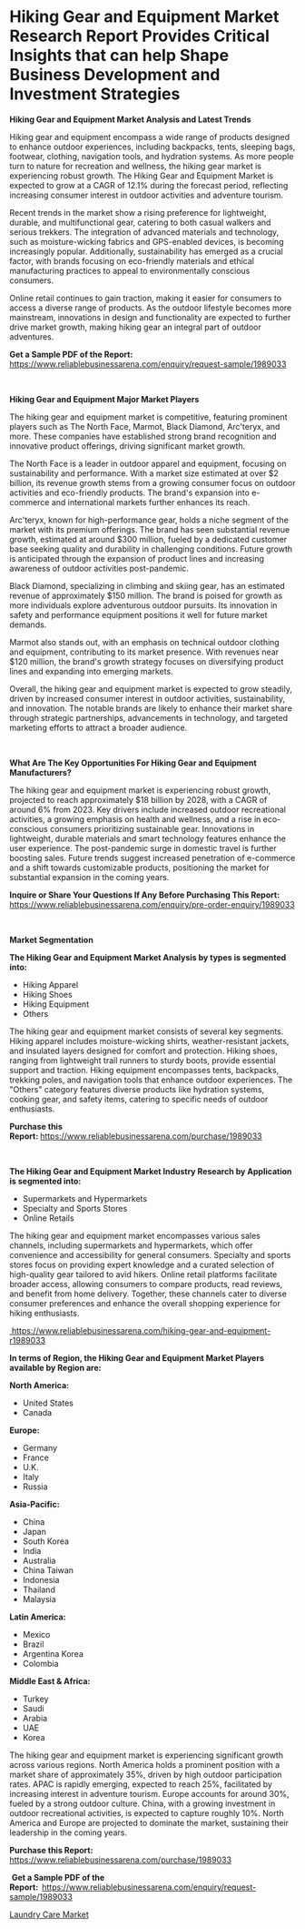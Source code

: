 <p><h1>Hiking Gear and Equipment Market Research Report Provides Critical Insights that can help Shape Business Development and Investment Strategies</h1></p><p><strong>Hiking Gear and Equipment Market Analysis and Latest Trends</strong></p>
<p><p>Hiking gear and equipment encompass a wide range of products designed to enhance outdoor experiences, including backpacks, tents, sleeping bags, footwear, clothing, navigation tools, and hydration systems. As more people turn to nature for recreation and wellness, the hiking gear market is experiencing robust growth. The Hiking Gear and Equipment Market is expected to grow at a CAGR of 12.1% during the forecast period, reflecting increasing consumer interest in outdoor activities and adventure tourism.</p><p>Recent trends in the market show a rising preference for lightweight, durable, and multifunctional gear, catering to both casual walkers and serious trekkers. The integration of advanced materials and technology, such as moisture-wicking fabrics and GPS-enabled devices, is becoming increasingly popular. Additionally, sustainability has emerged as a crucial factor, with brands focusing on eco-friendly materials and ethical manufacturing practices to appeal to environmentally conscious consumers.</p><p>Online retail continues to gain traction, making it easier for consumers to access a diverse range of products. As the outdoor lifestyle becomes more mainstream, innovations in design and functionality are expected to further drive market growth, making hiking gear an integral part of outdoor adventures.</p></p>
<p><strong>Get a Sample PDF of the Report:&nbsp;</strong> <a href="https://www.reliablebusinessarena.com/enquiry/request-sample/1989033?utm_campaign=3017&utm_medium=2&utm_source=Github&utm_content=ia&utm_term=05042025&utm_id=hiking-gear-and-equipment">https://www.reliablebusinessarena.com/enquiry/request-sample/1989033</a></p>
<p>&nbsp;</p>
<p><strong>Hiking Gear and Equipment Major Market Players</strong></p>
<p><p>The hiking gear and equipment market is competitive, featuring prominent players such as The North Face, Marmot, Black Diamond, Arc'teryx, and more. These companies have established strong brand recognition and innovative product offerings, driving significant market growth.</p><p>The North Face is a leader in outdoor apparel and equipment, focusing on sustainability and performance. With a market size estimated at over $2 billion, its revenue growth stems from a growing consumer focus on outdoor activities and eco-friendly products. The brand's expansion into e-commerce and international markets further enhances its reach.</p><p>Arc'teryx, known for high-performance gear, holds a niche segment of the market with its premium offerings. The brand has seen substantial revenue growth, estimated at around $300 million, fueled by a dedicated customer base seeking quality and durability in challenging conditions. Future growth is anticipated through the expansion of product lines and increasing awareness of outdoor activities post-pandemic.</p><p>Black Diamond, specializing in climbing and skiing gear, has an estimated revenue of approximately $150 million. The brand is poised for growth as more individuals explore adventurous outdoor pursuits. Its innovation in safety and performance equipment positions it well for future market demands.</p><p>Marmot also stands out, with an emphasis on technical outdoor clothing and equipment, contributing to its market presence. With revenues near $120 million, the brand's growth strategy focuses on diversifying product lines and expanding into emerging markets.</p><p>Overall, the hiking gear and equipment market is expected to grow steadily, driven by increased consumer interest in outdoor activities, sustainability, and innovation. The notable brands are likely to enhance their market share through strategic partnerships, advancements in technology, and targeted marketing efforts to attract a broader audience.</p></p>
<p>&nbsp;</p>
<p><strong>What Are The Key Opportunities For Hiking Gear and Equipment Manufacturers?</strong></p>
<p><p>The hiking gear and equipment market is experiencing robust growth, projected to reach approximately $18 billion by 2028, with a CAGR of around 6% from 2023. Key drivers include increased outdoor recreational activities, a growing emphasis on health and wellness, and a rise in eco-conscious consumers prioritizing sustainable gear. Innovations in lightweight, durable materials and smart technology features enhance the user experience. The post-pandemic surge in domestic travel is further boosting sales. Future trends suggest increased penetration of e-commerce and a shift towards customizable products, positioning the market for substantial expansion in the coming years.</p></p>
<p><strong>Inquire or Share Your Questions If Any Before Purchasing This Report:</strong> <a href="https://www.reliablebusinessarena.com/enquiry/pre-order-enquiry/1989033?utm_campaign=3017&utm_medium=2&utm_source=Github&utm_content=ia&utm_term=05042025&utm_id=hiking-gear-and-equipment">https://www.reliablebusinessarena.com/enquiry/pre-order-enquiry/1989033</a></p>
<p>&nbsp;</p>
<p><strong>Market Segmentation</strong></p>
<p><strong>The Hiking Gear and Equipment Market Analysis by types is segmented into:</strong></p>
<p><ul><li>Hiking Apparel</li><li>Hiking Shoes</li><li>Hiking Equipment</li><li>Others</li></ul></p>
<p><p>The hiking gear and equipment market consists of several key segments. Hiking apparel includes moisture-wicking shirts, weather-resistant jackets, and insulated layers designed for comfort and protection. Hiking shoes, ranging from lightweight trail runners to sturdy boots, provide essential support and traction. Hiking equipment encompasses tents, backpacks, trekking poles, and navigation tools that enhance outdoor experiences. The "Others" category features diverse products like hydration systems, cooking gear, and safety items, catering to specific needs of outdoor enthusiasts.</p></p>
<p><strong>Purchase this Report:&nbsp;</strong><a href="https://www.reliablebusinessarena.com/purchase/1989033?utm_campaign=3017&utm_medium=2&utm_source=Github&utm_content=ia&utm_term=05042025&utm_id=hiking-gear-and-equipment">https://www.reliablebusinessarena.com/purchase/1989033</a></p>
<p>&nbsp;</p>
<p><strong>The Hiking Gear and Equipment Market Industry Research by Application is segmented into:</strong></p>
<p><ul><li>Supermarkets and Hypermarkets</li><li>Specialty and Sports Stores</li><li>Online Retails</li></ul></p>
<p><p>The hiking gear and equipment market encompasses various sales channels, including supermarkets and hypermarkets, which offer convenience and accessibility for general consumers. Specialty and sports stores focus on providing expert knowledge and a curated selection of high-quality gear tailored to avid hikers. Online retail platforms facilitate broader access, allowing consumers to compare products, read reviews, and benefit from home delivery. Together, these channels cater to diverse consumer preferences and enhance the overall shopping experience for hiking enthusiasts.</p></p>
<p><a href="https://www.reliablebusinessarena.com/hiking-gear-and-equipment-r1989033?utm_campaign=3017&utm_medium=2&utm_source=Github&utm_content=ia&utm_term=05042025&utm_id=hiking-gear-and-equipment">&nbsp;https://www.reliablebusinessarena.com/hiking-gear-and-equipment-r1989033</a></p>
<p><strong>In terms of Region, the Hiking Gear and Equipment Market Players available by Region are:</strong></p>
<p>
    <p> <strong> North America: </strong>
        <ul>
            <li>United States</li>
            <li>Canada</li>
        </ul>
        </p> 
    <p> <strong> Europe: </strong>
        <ul>
            <li>Germany</li>
            <li>France</li>
            <li>U.K.</li>
            <li>Italy</li>
            <li>Russia</li>
        </ul>
        </p> 
    <p> <strong> Asia-Pacific: </strong>
        <ul>
            <li>China</li>
            <li>Japan</li>
            <li>South Korea</li>
            <li>India</li>
            <li>Australia</li>
            <li>China Taiwan</li>
            <li>Indonesia</li>
            <li>Thailand</li>
            <li>Malaysia</li>
        </ul>
        </p> 
    <p> <strong> Latin America: </strong>
        <ul>
            <li>Mexico</li>
            <li>Brazil</li>
            <li>Argentina Korea</li>
            <li>Colombia</li>
        </ul>
        </p> 
    <p> <strong> Middle East & Africa: </strong>
        <ul>
            <li>Turkey</li>
            <li>Saudi</li>
            <li>Arabia</li>
            <li>UAE</li>
            <li>Korea</li>
        </ul>
    </p>
    </p>
<p><p>The hiking gear and equipment market is experiencing significant growth across various regions. North America holds a prominent position with a market share of approximately 35%, driven by high outdoor participation rates. APAC is rapidly emerging, expected to reach 25%, facilitated by increasing interest in adventure tourism. Europe accounts for around 30%, fueled by a strong outdoor culture. China, with a growing investment in outdoor recreational activities, is expected to capture roughly 10%. North America and Europe are projected to dominate the market, sustaining their leadership in the coming years.</p></p>
<p><strong>Purchase this Report: </strong><a href="https://www.reliablebusinessarena.com/purchase/1989033?utm_campaign=3017&utm_medium=2&utm_source=Github&utm_content=ia&utm_term=05042025&utm_id=hiking-gear-and-equipment">https://www.reliablebusinessarena.com/purchase/1989033</a></p>
<p>&nbsp;<strong>Get a Sample PDF of the Report:&nbsp;&nbsp;</strong><a href="https://www.reliablebusinessarena.com/enquiry/request-sample/1989033?utm_campaign=3017&utm_medium=2&utm_source=Github&utm_content=ia&utm_term=05042025&utm_id=hiking-gear-and-equipment">https://www.reliablebusinessarena.com/enquiry/request-sample/1989033</a></p>
<p><strong></strong></p>
<p><p><a href="https://github.com/penecorodz74/Market-Research-Report-List-1/blob/main/laundry-care-market.md?utm_campaign=3017&utm_medium=2&utm_source=Github&utm_content=ia&utm_term=05042025&utm_id=hiking-gear-and-equipment">Laundry Care Market</a></p></p>